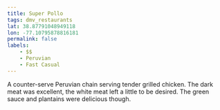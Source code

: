 ```yaml
---
title: Super Pollo
tags: dmv_restaurants
lat: 38.87791048949118
lon: -77.10795878816181
permalink: false
labels:
    - $$
    - Peruvian
    - Fast Casual
---
```


A counter-serve Peruvian chain serving tender grilled chicken. The dark meat was excellent, the white meat left a little to be desired. The green sauce and plantains were delicious though.